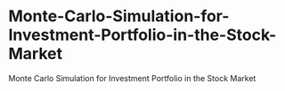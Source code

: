 # Monte-Carlo-Simulation-for-Investment-Portfolio-in-the-Stock-Market
Monte Carlo Simulation for Investment Portfolio in the Stock Market
